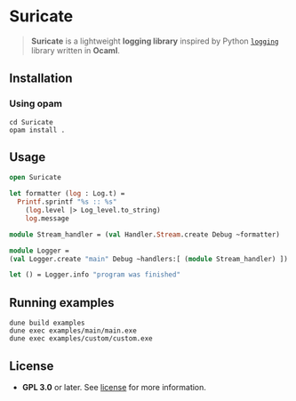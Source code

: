 # Suricate

> **Suricate** is a lightweight **logging library** inspired by Python [`logging`](https://docs.python.org/3/library/logging.html) library written in **Ocaml**.

## Installation

### Using opam

```
cd Suricate
opam install .
```

## Usage

```ocaml
open Suricate

let formatter (log : Log.t) =
  Printf.sprintf "%s :: %s"
    (log.level |> Log_level.to_string)
    log.message

module Stream_handler = (val Handler.Stream.create Debug ~formatter)

module Logger =
(val Logger.create "main" Debug ~handlers:[ (module Stream_handler) ])

let () = Logger.info "program was finished"
```

## Running examples

```
dune build examples
dune exec examples/main/main.exe
dune exec examples/custom/custom.exe
```

## License

* **GPL 3.0** or later. See [license](LICENSE) for more information.
